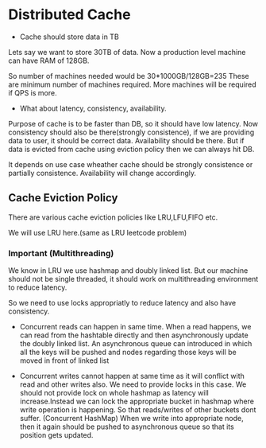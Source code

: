
# Distributed Cache

- Cache should store data in TB

Lets say we want to store 30TB of data. Now a production
level machine can have RAM of 128GB.

So number of machines needed would be 30*1000GB/128GB=235
These are minimum number of machines required. More machines will be required
if QPS is more.

- What about latency, consistency, availability.

Purpose of cache is to be faster than DB, so it should have low latency.
Now consistency should also be there(strongly consistence), if we are providing data to user, it should be correct data.
Availability should be there. But if data is evicted from cache using eviction policy then we can always hit DB.

It depends on use case wheather cache should be strongly consistence or partially consistence. Availability will change accordingly.


## Cache Eviction Policy

There are various cache eviction policies like LRU,LFU,FIFO etc.

We will use LRU here.(same as LRU leetcode problem)

### Important (Multithreading)

We know in LRU we use hashmap and doubly linked list. But our machine should
not be single threaded, it should work on multithreading environment to reduce latency.

So we need to use locks appropriatly to reduce latency and also have consistency.

- Concurrent reads can happen in same time. When a read happens, we can read from the hashtable directly and then asynchronously update the doubly linked list. An asynchronous queue can introduced in which all the keys will be pushed and nodes regarding those keys will be moved in front of linked list  

- Concurrent writes cannot happen at same time as it will conflict with read and other writes also. We need to provide locks in this case. We should not provide lock on whole hashmap as latency will increase.Instead we can lock the appropriate bucket in hashmap where write operation is happening. So that reads/writes of other buckets dont suffer. (Concurrent HashMap)
When we write into appropriate node, then it again should be pushed to asynchronous queue so that its position gets updated.

